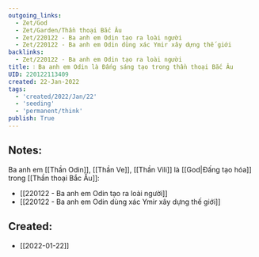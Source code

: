 ```yaml
---
outgoing_links:
  - Zet/God
  - Zet/Garden/Thần thoại Bắc Âu
  - Zet/220122 - Ba anh em Odin tạo ra loài người
  - Zet/220122 - Ba anh em Odin dùng xác Ymir xây dựng thế giới
backlinks:
  - Zet/220122 - Ba anh em Odin tạo ra loài người
title: ❕ Ba anh em Odin là Đấng sáng tạo trong thần thoại Bắc Âu
UID: 220122113409
created: 22-Jan-2022
tags:
  - 'created/2022/Jan/22'
  - 'seeding'
  - 'permanent/think'
publish: True
---
```

## Notes:
Ba anh em [[Thần Odin]], [[Thần Ve]], [[Thần Vili]] là [[God|Đấng tạo hóa]] trong [[Thần thoại Bắc Âu]]:

- [[220122 - Ba anh em Odin tạo ra loài người]]
- [[220122 - Ba anh em Odin dùng xác Ymir xây dựng thế giới]]





## Created:
- [[2022-01-22]]
